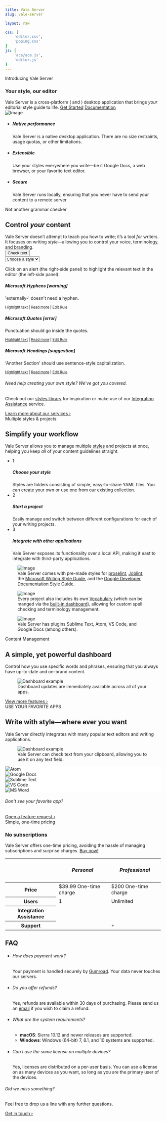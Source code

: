 ```yaml
---
title: Vale Server
slug: vale-server

layout: raw

css: [
    'editor.css',
    'popimg.css'
]
js: [
    'ace/ace.js',
    'editor.js'
]
---
```

<section class="pb-0">
   <div class="container">
      <div class="row justify-content-center text-center section-intro mb-0">
         <div class="col-12 col-md-9 col-lg-8 pb-3">
            <span class="title-decorative">Introducing Vale Server</span>
            <h3 class="display-4">Your style, our editor</h3>
            <span class="lead">
            Vale Server is a cross-platform (<i class="fab fa-apple"></i> and <i class="fab fa-windows"></i>)
            desktop application that brings <i>your</i> editorial style guide to
            life.
            </span>
            <a href="#puchase" class="btn btn-lg btn-success">Get Started</a>
            <a href="https://errata-ai.github.io/vale-server/docs/about.html" class="btn btn-lg btn-link">Documentation <i class="icon-chevron-right"></i></a>
         </div>
         <div class="justify-content-center text-center">
            <div class="popover-image">
                  <div
                    class="popover-hotspot bg-warning animated infinite pulse"
                    style="top: 40%; left: 25%;"
                    data-toggle="tooltip"
                    data-html="true"
                    title="Use your favorite applications&mdash;Vale Server can run on your clipboard or through one of its third-party integrations."><i class="fas fa-info"></i>
                  </div>
                  <div
                    class="popover-hotspot bg-danger animated infinite pulse"
                    style="top: 10%; left: 73%;"
                    data-toggle="tooltip"
                    data-html="true"
                    title="Vale Server is a <i>native</i> desktop application, allowing it to seemlessly integrate into your environment."><i class="fas fa-info"></i>
                  </div>
                  <div
                    class="popover-hotspot bg-info animated infinite pulse"
                    style="top: 80%; left: 70%;"
                    data-toggle="tooltip"
                    title="Bring your style guide to life: Vale Server helps you ensure that your writing is clear, concise, and on-brand."><i class="fas fa-info"></i>
                  </div>
                  <img src="/img/vale-server/desktop.png" alt="Image" class="img-fluid">
            </div>
         </div>
      <!--end of row-->
      </div>
   </div>
   <!--end of container-->
</section>

<section>
    <div class="container">
        <!--end of row-->
        <ul class="row feature-list">
            <li class="col-12 col-md-4">
                <i class="icon-tv h1 text-teal"></i>
                <h5>Native performance</h5>
                <p>
                    Vale Server is a native desktop application. There are no
                    size restraints, usage quotas, or other limitations.
                </p>
            </li>
            <!--end of col-->
            <li class="col-12 col-md-4">
                <i class="icon-cog h1 text-teal"></i>
                <h5>Extensible</h5>
                <p>
                    Use your styles everywhere you write&mdash;be
                    it Google Docs, a web browser, or your favorite text editor.
                </p>
            </li>
            <!--end of col-->
            <li class="col-12 col-md-4">
                <i class="icon-lock h1 text-teal"></i>
                <h5>Secure</h5>
                <p>
                    Vale Server runs locally, ensuring that you never have
                    to send your content to a remote server.
                </p>
            </li>
            <!--end of col-->
        </ul>
        <!--end of row-->
    </div>
    <!--end of container-->
</section>


<section>
    <div class="container">
        <div class="row justify-content-center text-center section-intro">
            <div class="col-12 col-md-9 col-lg-8">
                <span class="title-decorative">Not another grammar checker</span>
                <h2 class="display-4">Control <i>your</i> content</h2>
                <span class="lead">
                    Vale Server doesn’t attempt to teach you how to write; it’s a tool <i>for</i> writers. It focuses on writing <i>style</i>&mdash;allowing you to control your voice, terminology, and branding.
                </span>
                <div class="container">
                  <div class="row justify-content-center">
                    <div class="col-lg-6"><!--width is set by this div -->
                      <div class="input-group mb-3">
                          <div class="input-group-prepend">
                            <button id="lint" class="btn btn-success" type="button"><i class="fas fa-check"></i> Check text</button>
                          </div>
                          <select class="custom-select" id="styles">
                            <option selected>Choose a style</option>
                            <option value="0">Microsoft</option>
                            <option value="1">proselint</option>
                            <option value="2">Joblint</option>
                          </select>
                        </div>
                    </div>
                  </div>
                </div>
                <p class="small pt-2">
                    Click on an alert (the right-side panel) to highlight the relevant text in the editor (the left-side panel).
                </p>
            </div>
            <!--end of col-->
        </div>
        <!--end of row-->
        <div class="row justify-content-center">
            <div class="col-sm-6" id="htmPane">
                <div class="inner jumbotron" id="htmEditor"></div>
            </div>
            <div class="col-sm-6">
                <div id="alerts" class="list-group">
                  <div class="list-group-item flex-column align-items-start list-group-item-warning">
                    <div class="d-flex w-100 justify-content-between">
                      <h5 class="mb-1">Microsoft.Hyphens [warning]</h5>
                    </div>
                    <p class="mb-1">'externally-' doesn't need a hyphen.</p>
                    <small>
                        <a id="0" class="rule" href="#">Highlight text</a> |
                        <a href="https://docs.microsoft.com/en-us/style-guide/punctuation/dashes-hyphens/hyphens" target="_blank">Read more</a> |
                        <a href="https://github.com/errata-ai/Microsoft/blob/master/Microsoft/Hyphens.yml" target="_blank">Edit Rule</a>
                    </small>
                  </div>
                  <div class="list-group-item flex-column align-items-start list-group-item-danger">
                    <div class="d-flex w-100 justify-content-between">
                      <h5 class="mb-1">Microsoft.Quotes [error]</h5>
                    </div>
                    <p class="mb-1">Punctuation should go inside the quotes.</p>
                    <small>
                        <a id="1" class="rule" href="#">Highlight text</a> |
                        <a href="https://docs.microsoft.com/en-us/style-guide/punctuation/quotation-marks" target="_blank">Read more</a> |
                        <a href="https://github.com/errata-ai/Microsoft/blob/master/Microsoft/Quotes.yml" target="_blank">Edit Rule</a>
                    </small>
                  </div>
                  <div class="list-group-item flex-column align-items-start list-group-item-info">
                    <div class="d-flex w-100 justify-content-between">
                      <h5 class="mb-1">Microsoft.Headings [suggestion]</h5>
                    </div>
                    <p class="mb-1">'Another Section' should use sentence-style capitalization.</p>
                    <small>
                        <a id="2" class="rule" href="#">Highlight text</a> |
                        <a href="https://docs.microsoft.com/en-us/style-guide/capitalization" target="_blank">Read more</a> |
                        <a href="https://github.com/errata-ai/Microsoft/blob/master/Microsoft/Headings.yml" target="_blank">Edit Rule</a>
                    </small>
                  </div>
                </div>
            </div>
        </div>
        <!--end of row-->
        <div class="row justify-content-center text-center section-outro">
            <div class="col-lg-4 col-md-5">
                <h6>Need help creating your own style? We've got you covered.</h6>
                <p class="f5 text-gray">
                    Check out our <a href="https://github.com/errata-ai/styles">styles library</a> for inspiration or make use of our <a href="#">Integration Assistance</a> service.
                </p>
                <a href="https://errata-ai.github.io/vale-server/">Learn more about our services &rsaquo;</a>
            </div>
            <!--end of col-->
        </div>
    </div>
    <!--end of container-->
</section>

<section>
    <div class="container">
        <div class="row justify-content-center text-center section-intro">
            <div class="col-12 col-md-9 col-lg-8">
                <span class="title-decorative">Multiple styles &amp; projects</span>
                <h2 class="display-4">Simplify your workflow</h2>
                <span class="lead">
                    Vale Server allows you to manage multiple <a href="https://errata-ai.github.io/vale/styles/">styles</a> and projects
                    at once, helping you keep <i>all</i> of your content guidelines straight.
                </span>
            </div>
            <!--end of col-->
        </div>
        <!--end of row-->
        <div class="row justify-content-around">
            <div class="col-lg-5 col-md-5 mb-4">
                <ul class="nav nav-cards" role="tablist">
                    <li>
                        <div class="card active show" data-toggle="tab" href="#content-1" role="tab" aria-controls="content-1" aria-selected="true">
                            <div class="card-body">
                                <div class="media align-items-center">
                                    <div class="step-circle mr-4">1</div>
                                    <div class="media-body">
                                        <h5>Choose your style</h5>
                                        <span>
                                        Styles are folders consisting of simple, easy-to-share YAML files. You can create your own or use one from our existing collection.
                                        </span>
                                    </div>
                                </div>
                            </div>
                        </div>
                    </li>
                    <li>
                        <div class="card" data-toggle="tab" href="#content-2" role="tab" aria-controls="content-2" aria-selected="false">
                            <div class="card-body">
                                <div class="media align-items-center">
                                    <div class="step-circle mr-4">2</div>
                                    <div class="media-body">
                                        <h5>Start a project</h5>
                                        <span>
                                            Easily manage and switch between different configurations for each of your writing projects.
                                        </span>
                                    </div>
                                </div>
                            </div>
                        </div>
                    </li>
                    <li>
                        <div class="card" data-toggle="tab" href="#content-3" role="tab" aria-controls="content-3" aria-selected="false">
                            <div class="card-body">
                                <div class="media align-items-center">
                                    <div class="step-circle mr-4">3</div>
                                    <div class="media-body">
                                        <h5>Integrate with other applications</h5>
                                        <span>
                                            Vale Server exposes its functionality over a local API, making it
                                            east to integrate with third-party applications.
                                        </span>
                                    </div>
                                </div>
                            </div>
                        </div>
                    </li>
                </ul>
            </div>
            <div class="col-7 mb-4">
                <div class="tab-content">
                    <div class="tab-pane fade active show" id="content-1" role="tabpanel" arialabelledby="content-1-tab">
                        <figure class="figure">
                          <img alt="Image" class="img-fluid w-100" src="/img/vale-server/styles.png">
                          <figcaption class="figure-caption text-center img-caption">Vale Server comes with pre-made styles for
                                        <a href="http://proselint.com/">proselint</a>,
                                        <a href="https://joblint.org/">Joblint</a>,
                                        the <a href="https://docs.microsoft.com/en-us/style-guide/welcome/">Microsoft Writing Style Guide</a>,
                                        and the <a href="https://developers.google.com/style/">Google Developer Documentation Style Guide</a>.</figcaption>
                        </figure>
                    </div>
                    <div class="tab-pane fade" id="content-2" role="tabpanel" arialabelledby="content-2-tab">
                        <figure class="figure">
                          <img alt="Image" class="img-fluid w-100" src="/img/vale-server/projects.png">
                          <figcaption class="figure-caption text-center">Every project also includes its own <a href="#">Vocabulary</a> (which can be manged via the <a href="#dash">built-in dashboard</a>), allowing for custom spell checking and terminology management.</figcaption>
                        </figure>
                    </div>
                    <div class="tab-pane fade" id="content-3" role="tabpanel" arialabelledby="content-3-tab">
                        <figure class="figure">
                          <img alt="Image" class="img-fluid w-100" src="/img/vale-server/general.png">
                          <figcaption class="figure-caption text-center">Vale Server has plugins Sublime Text, Atom, VS Code, and Google Docs (among others).</figcaption>
                        </figure>
                    </div>
                </div>
            </div>
            <!--end of col-->
        </div>
        <!--end of row-->
    </div>
    <!--end of container-->
</section>

<section id="dash">
    <div class="container">
        <div class="row justify-content-center text-center section-intro">
            <div class="col-12 col-md-9 col-lg-8">
                <span class="title-decorative">Content Management</span>
                <h2 class="display-4">A simple, yet powerful dashboard</h2>
                <span class="lead">Control how you use specific words and phrases, ensuring that you always have up-to-date and on-brand content.</span>
            </div>
            <!--end of col-->
        </div>
        <!--end of row-->
        <div class="row justify-content-center">
            <div class="col-10">
                <figure class="figure">
                  <img alt="Dashboard example" src="/img/vale-server/flow.gif" class="img-fluid box-shadow rounded">
                  <figcaption class="figure-caption text-center pt-2">Dashboard updates are immediately available across all of your apps.</figcaption>
                </figure>
                <!--end of video cover-->
            </div>
            <!--end of col-->
        </div>
        <!--end of row-->
        <div class="row justify-content-center text-center section-outro">
            <div class="col-lg-4 col-md-5">
                <a href="https://errata-ai.github.io/vale-server/">View more features ›</a>
            </div>
            <!--end of col-->
        </div>
        <!--end of row-->
    </div>
    <!--end of container-->
</section>


<section>
    <div class="container">
        <div class="row justify-content-center text-center section-intro">
            <div class="col-12 col-md-9 col-lg-8">
                <span class="title-decorative">USE YOUR FAVORITE APPS</span>
                <h2 class="display-4">Write with style&mdash;where ever you want</h2>
                <span class="lead">Vale Server directly integrates with many popular text editors and writing applications.</span>
            </div>
            <div class="col-10">
                <figure class="figure">
                  <img alt="Dashboard example" src="/img/vale-server/clip.png" class="img-fluid box-shadow rounded" data-action="zoom">
                  <figcaption class="figure-caption text-center pt-2">Vale Server can check text from your clipboard, allowing you to use it on any text field.</figcaption>
                </figure>
                <!--end of video cover-->
            </div>
            <!--end of col-->
        </div>
        <div class="text-center mt-5">
            <div class="apps-cluster d-flex flex-wrap flex-justify-center pb-6">
                <div data-toggle="tooltip" title="Atom" class="CircleBadge CircleBadge--medium CircleBadge--feature" style="background-color: #FFF;">
                    <img src="/img/atom.png" alt="Atom" class="CircleBadge-icon">
                </div>
                <div data-toggle="tooltip" title="Google Docs" class="CircleBadge CircleBadge--medium CircleBadge--feature" style="background-color: #FFF;"><img src="/img/gdocs.png" alt="Google Docs" class="CircleBadge-icon"></div>
                <div data-toggle="tooltip" title="Sublime Text" class="CircleBadge CircleBadge--medium CircleBadge--feature" style="background-color: #FFF;"><img src="/img/sublime.png" alt="Sublime Text" class="CircleBadge-icon"></div>
                <div data-toggle="tooltip" title="Visual Studio Code" class="CircleBadge CircleBadge--medium CircleBadge--feature" style="background-color: #FFF;">
                    <img src="/img/code.png" alt="VS Code" class="CircleBadge-icon">
                </div>
                <div data-toggle="tooltip" title="Microsoft Word (coming soon!)" class="CircleBadge CircleBadge--medium CircleBadge--feature" style="background-color: #FFF;"><img src="/img/word.png" alt="MS Word" class="CircleBadge-icon"></div>
            </div>
        </div>
        <!--end of row-->
        <div class="row justify-content-center text-center section-outro">
            <div class="col-lg-4 col-md-5">
                <h6>Don't see your favorite app?</h6>
                <a href="https://github.com/errata-ai/vale/issues/new">Open a feature request &rsaquo;</a>
            </div>
        </div>
    </div>
</section>

<section id="puchase">
    <div class="container">
        <div class="row justify-content-center text-center section-intro">
            <div class="col-12 col-md-9 col-lg-8">
                <span class="title-decorative">Simple, one-time pricing</span>
                <h3 class="display-4">No subscriptions</h3>
                <span class="lead">Vale Server offers one-time pricing, avoiding the hassle of managing subscriptions and surprise charges.</span>
                <a class="gumroad-button" href="https://gum.co/tfzHE" target="_blank">Buy now!</a>
            </div>
        </div>
        <div class="row justify-content-center">
            <div class="col table-responsive">
                <table class="table table-bordered pricing">
                    <thead>
                        <tr>
                            <th scope="col"></th>
                            <th scope="col">
                                <h5>Personal</h5>
                            </th>
                            <th scope="col">
                                <h5>Professional</h5>
                            </th>
                        </tr>
                    </thead>
                    <tbody>
                        <tr>
                            <th scope="row">Price</th>
                            <td>
                                <span class="display-4">$39.99</span>
                                <span class="text-small">One-time charge</span>
                            </td>
                            <td>
                                <span class="display-4">$200</span>
                                <span class="text-small">One-time charge</span>
                            </td>
                        </tr>
                        <tr>
                            <th scope="row" >Users <span data-toggle="tooltip" title="Personal license holders can download Vale Server on devices where they are the primary user. Professional licenses holder have no download restrictions."><i class="fas fa-question-circle"></i></span></th>
                            <td>1</td>
                            <td>Unlimited</td>
                        </tr>
                        <tr>
                            <th scope="row" class="text-right">Integration Assistance <span data-toggle="tooltip" title="We'll create a Vale-compatible version of your house style and a custom vocabulary file from your own terminology."><i class="fas fa-question-circle"></i></span></th>
                            <td><i class="icon-circle-with-cross text-red"></i></td>
                            <td><i class="icon-check text-green"></i></td>
                        </tr>
                        <tr>
                            <th scope="row" class="text-right">Support <span data-toggle="tooltip" title="Personal license holders can receive support through public GitHub Issues. Professional license holders receive additional email support."><i class="fas fa-question-circle"></i></span></th>
                            <td><i class="fab fa-github"></i></td>
                            <td><i class="fab fa-github"></i> + <i class="fas fa-at"></i></i>
                            </td>
                        </tr>
                    </tbody>
                </table>
            </div>
        </div>
    </div>
</section>

<section id="faq" class="bg-white pt-0">
    <div class="container">
        <div class="row justify-content-center section-intro">
            <div class="col-auto">
                <h2 class="h1">FAQ</h2>
            </div>
            <!--end of col-->
        </div>
        <!--end of row-->
        <ul class="row feature-list feature-list-sm justify-content-center">
            <li class="col-12 col-md-6 col-lg-5">
                <div class="card">
                    <div class="card-body">
                        <h6>How does payment work?</h6>
                        <p>
                            Your payment is handled securely by <a href="https://help.gumroad.com/article/147-safe-buying-on-gumroad">Gumroad</a>. Your data never touches our servers.
                        </p>
                    </div>
                </div>
            </li>
            <li class="col-12 col-md-6 col-lg-5">
                <div class="card">
                    <div class="card-body">
                        <h6>Do you offer refunds?</h6>
                        <p>
                            Yes, refunds are available within 30
                            days of purchasing. Please send us an
                            <a href="mailto:support@errata.ai">email</a> if you wish to
                            claim a refund.
                        </p>
                    </div>
                </div>
            </li>
            <li class="col-12 col-md-6 col-lg-5">
                <div class="card">
                    <div class="card-body">
                        <h6>What are the system requirements?</h6>
                        <ul>
                            <li><b>macOS</b>: Sierra 10.12 and newer releases are supported.</li>
                            <li><b>Windows</b>: Windows (64-bit) 7, 8.1, and 10 systems are supported.</li>
                        </ul>
                    </div>
                </div>
            </li>
            <li class="col-12 col-md-6 col-lg-5">
                <div class="card">
                    <div class="card-body">
                        <h6>Can I use the same license on multiple devices?</h6>
                        <p>
                            Yes, licenses are distributed on a per-user basis. You can use a license on as many devices as you want, so long as you are the primary user of the devices.
                        </p>
                    </div>
                </div>
            </li>
        </ul>
        <div class="row justify-content-center text-center section-outro">
            <div class="col-lg-4 col-md-5">
                <h6>Did we miss something?</h6>
                <p>Feel free to drop us a line with any further questions.</p>
                <a href="mailto:support@errata.ai">Get in touch &rsaquo;</a>
            </div>
        </div>
    </div>
</section>

